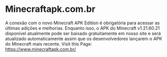 # Minecraftapk.com.br
A conexão com o novo Minecraft APK Edition é obrigatória para acessar as últimas adições e melhorias. Enquanto isso, o APK do Minecraft v1.21.60.21 disponível atualmente pode ser baixado gratuitamente em nosso site e será atualizado automaticamente assim que os desenvolvedores lançarem o APK do Minecraft mais recente. Visit this Page: https://www.minecraftapk.com.br/
